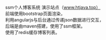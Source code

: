 ssm个人博客系统
演示站点（www.htjava.top）<br>
前端使用bootstrap页面渲染，<br>
利用angularjs与后台通过传递json数据进行交互，<br>
后端是由maven搭建，使用了ssm框架。<br>
使用了redis缓存博客列表。<br>
